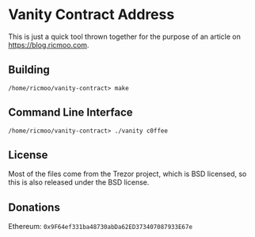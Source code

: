 Vanity Contract Address
=======================

This is just a quick tool thrown together for the purpose of
an article on https://blog.ricmoo.com.


Building
--------

```
/home/ricmoo/vanity-contract> make
```

Command Line Interface
----------------------

```
/home/ricmoo/vanity-contract> ./vanity c0ffee
```


License
-------

Most of the files come from the Trezor project, which is BSD licensed, so this
is also released under the BSD license.


Donations
---------

Ethereum: `0x9F64ef331ba48730abDa62ED373407087933E67e`

